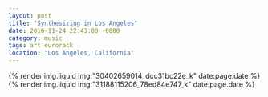 ```yaml
---
layout: post
title: "Synthesizing in Los Angeles"
date: 2016-11-24 22:43:00 -0800
category: music
tags: art eurorack
location: "Los Angeles, California"
---
```


{% render img.liquid img:"30402659014_dcc31bc22e_k" date:page.date %}
{% render img.liquid img:"31188115206_78ed84e747_k" date:page.date %}
